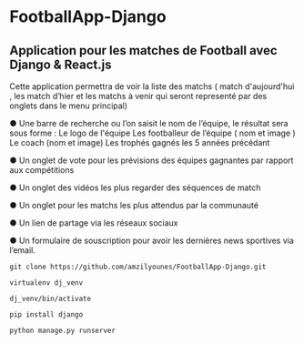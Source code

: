 # FootballApp-Django
## Application pour les matches de Football avec Django &amp; React.js

Cette application permettra de voir la liste des matchs ( match
d'aujourd'hui , les match d’hier et les matchs à venir qui seront
representé par des onglets dans le menu principal)


● Une barre de recherche ou l’on saisit le nom de l’équipe, le résultat
sera sous forme :
Le logo de l'équipe
Les footballeur de l’équipe ( nom et image )
Le coach (nom et image)
Les trophés gagnés les 5 années précédant

● Un onglet de vote pour les prévisions des équipes gagnantes par
rapport aux compétitions

● Un onglet des vidéos les plus regarder des séquences de match

● Un onglet pour les matchs les plus attendus par la communauté

● Un lien de partage via les réseaux sociaux

● Un formulaire de souscription pour avoir les dernières news sportives
via l’email.

```
git clone https://github.com/amzilyounes/FootballApp-Django.git

virtualenv dj_venv

dj_venv/bin/activate

pip install django

python manage.py runserver

```